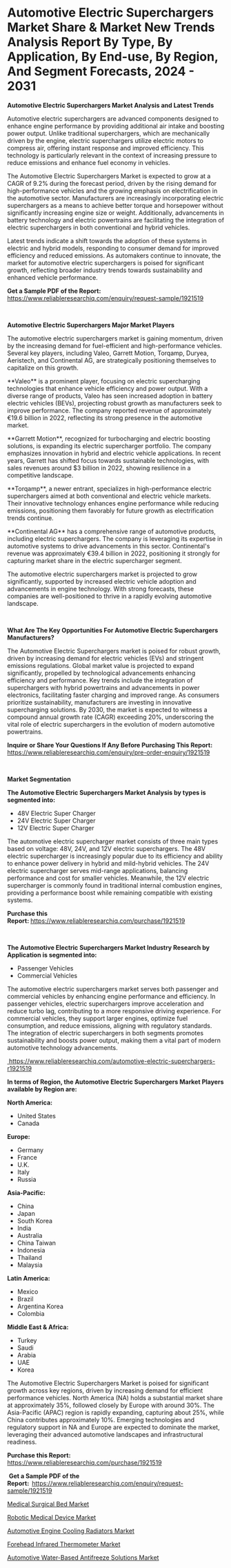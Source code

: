 <p><h1>Automotive Electric Superchargers Market Share & Market New Trends Analysis Report By Type, By Application, By End-use, By Region, And Segment Forecasts, 2024 - 2031</h1></p><p><strong>Automotive Electric Superchargers Market Analysis and Latest Trends</strong></p>
<p><p>Automotive electric superchargers are advanced components designed to enhance engine performance by providing additional air intake and boosting power output. Unlike traditional superchargers, which are mechanically driven by the engine, electric superchargers utilize electric motors to compress air, offering instant response and improved efficiency. This technology is particularly relevant in the context of increasing pressure to reduce emissions and enhance fuel economy in vehicles.</p><p>The Automotive Electric Superchargers Market is expected to grow at a CAGR of 9.2% during the forecast period, driven by the rising demand for high-performance vehicles and the growing emphasis on electrification in the automotive sector. Manufacturers are increasingly incorporating electric superchargers as a means to achieve better torque and horsepower without significantly increasing engine size or weight. Additionally, advancements in battery technology and electric powertrains are facilitating the integration of electric superchargers in both conventional and hybrid vehicles.</p><p>Latest trends indicate a shift towards the adoption of these systems in electric and hybrid models, responding to consumer demand for improved efficiency and reduced emissions. As automakers continue to innovate, the market for automotive electric superchargers is poised for significant growth, reflecting broader industry trends towards sustainability and enhanced vehicle performance.</p></p>
<p><strong>Get a Sample PDF of the Report:&nbsp;</strong> <a href="https://www.reliableresearchiq.com/enquiry/request-sample/1921519?utm_campaign=1087&utm_medium=2&utm_source=Github&utm_content=ia&utm_term=04112024&utm_id=automotive-electric-superchargers">https://www.reliableresearchiq.com/enquiry/request-sample/1921519</a></p>
<p>&nbsp;</p>
<p><strong>Automotive Electric Superchargers Major Market Players</strong></p>
<p><p>The automotive electric superchargers market is gaining momentum, driven by the increasing demand for fuel-efficient and high-performance vehicles. Several key players, including Valeo, Garrett Motion, Torqamp, Duryea, Aeristech, and Continental AG, are strategically positioning themselves to capitalize on this growth.</p><p>**Valeo** is a prominent player, focusing on electric supercharging technologies that enhance vehicle efficiency and power output. With a diverse range of products, Valeo has seen increased adoption in battery electric vehicles (BEVs), projecting robust growth as manufacturers seek to improve performance. The company reported revenue of approximately €19.6 billion in 2022, reflecting its strong presence in the automotive market.</p><p>**Garrett Motion**, recognized for turbocharging and electric boosting solutions, is expanding its electric supercharger portfolio. The company emphasizes innovation in hybrid and electric vehicle applications. In recent years, Garrett has shifted focus towards sustainable technologies, with sales revenues around $3 billion in 2022, showing resilience in a competitive landscape.</p><p>**Torqamp**, a newer entrant, specializes in high-performance electric superchargers aimed at both conventional and electric vehicle markets. Their innovative technology enhances engine performance while reducing emissions, positioning them favorably for future growth as electrification trends continue.</p><p>**Continental AG** has a comprehensive range of automotive products, including electric superchargers. The company is leveraging its expertise in automotive systems to drive advancements in this sector. Continental's revenue was approximately €39.4 billion in 2022, positioning it strongly for capturing market share in the electric supercharger segment.</p><p>The automotive electric superchargers market is projected to grow significantly, supported by increased electric vehicle adoption and advancements in engine technology. With strong forecasts, these companies are well-positioned to thrive in a rapidly evolving automotive landscape.</p></p>
<p>&nbsp;</p>
<p><strong>What Are The Key Opportunities For Automotive Electric Superchargers Manufacturers?</strong></p>
<p><p>The Automotive Electric Superchargers market is poised for robust growth, driven by increasing demand for electric vehicles (EVs) and stringent emissions regulations. Global market value is projected to expand significantly, propelled by technological advancements enhancing efficiency and performance. Key trends include the integration of superchargers with hybrid powertrains and advancements in power electronics, facilitating faster charging and improved range. As consumers prioritize sustainability, manufacturers are investing in innovative supercharging solutions. By 2030, the market is expected to witness a compound annual growth rate (CAGR) exceeding 20%, underscoring the vital role of electric superchargers in the evolution of modern automotive powertrains.</p></p>
<p><strong>Inquire or Share Your Questions If Any Before Purchasing This Report:</strong> <a href="https://www.reliableresearchiq.com/enquiry/pre-order-enquiry/1921519?utm_campaign=1087&utm_medium=2&utm_source=Github&utm_content=ia&utm_term=04112024&utm_id=automotive-electric-superchargers">https://www.reliableresearchiq.com/enquiry/pre-order-enquiry/1921519</a></p>
<p>&nbsp;</p>
<p><strong>Market Segmentation</strong></p>
<p><strong>The Automotive Electric Superchargers Market Analysis by types is segmented into:</strong></p>
<p><ul><li>48V Electric Super Charger</li><li>24V Electric Super Charger</li><li>12V Electric Super Charger</li></ul></p>
<p><p>The automotive electric supercharger market consists of three main types based on voltage: 48V, 24V, and 12V electric superchargers. The 48V electric supercharger is increasingly popular due to its efficiency and ability to enhance power delivery in hybrid and mild-hybrid vehicles. The 24V electric supercharger serves mid-range applications, balancing performance and cost for smaller vehicles. Meanwhile, the 12V electric supercharger is commonly found in traditional internal combustion engines, providing a performance boost while remaining compatible with existing systems.</p></p>
<p><strong>Purchase this Report:&nbsp;</strong><a href="https://www.reliableresearchiq.com/purchase/1921519?utm_campaign=1087&utm_medium=2&utm_source=Github&utm_content=ia&utm_term=04112024&utm_id=automotive-electric-superchargers">https://www.reliableresearchiq.com/purchase/1921519</a></p>
<p>&nbsp;</p>
<p><strong>The Automotive Electric Superchargers Market Industry Research by Application is segmented into:</strong></p>
<p><ul><li>Passenger Vehicles</li><li>Commercial Vehicles</li></ul></p>
<p><p>The automotive electric superchargers market serves both passenger and commercial vehicles by enhancing engine performance and efficiency. In passenger vehicles, electric superchargers improve acceleration and reduce turbo lag, contributing to a more responsive driving experience. For commercial vehicles, they support larger engines, optimize fuel consumption, and reduce emissions, aligning with regulatory standards. The integration of electric superchargers in both segments promotes sustainability and boosts power output, making them a vital part of modern automotive technology advancements.</p></p>
<p><a href="https://www.reliableresearchiq.com/automotive-electric-superchargers-r1921519?utm_campaign=1087&utm_medium=2&utm_source=Github&utm_content=ia&utm_term=04112024&utm_id=automotive-electric-superchargers">&nbsp;https://www.reliableresearchiq.com/automotive-electric-superchargers-r1921519</a></p>
<p><strong>In terms of Region, the Automotive Electric Superchargers Market Players available by Region are:</strong></p>
<p>
    <p> <strong> North America: </strong>
        <ul>
            <li>United States</li>
            <li>Canada</li>
        </ul>
        </p> 
    <p> <strong> Europe: </strong>
        <ul>
            <li>Germany</li>
            <li>France</li>
            <li>U.K.</li>
            <li>Italy</li>
            <li>Russia</li>
        </ul>
        </p> 
    <p> <strong> Asia-Pacific: </strong>
        <ul>
            <li>China</li>
            <li>Japan</li>
            <li>South Korea</li>
            <li>India</li>
            <li>Australia</li>
            <li>China Taiwan</li>
            <li>Indonesia</li>
            <li>Thailand</li>
            <li>Malaysia</li>
        </ul>
        </p> 
    <p> <strong> Latin America: </strong>
        <ul>
            <li>Mexico</li>
            <li>Brazil</li>
            <li>Argentina Korea</li>
            <li>Colombia</li>
        </ul>
        </p> 
    <p> <strong> Middle East & Africa: </strong>
        <ul>
            <li>Turkey</li>
            <li>Saudi</li>
            <li>Arabia</li>
            <li>UAE</li>
            <li>Korea</li>
        </ul>
    </p>
    </p>
<p><p>The Automotive Electric Superchargers Market is poised for significant growth across key regions, driven by increasing demand for efficient performance vehicles. North America (NA) holds a substantial market share at approximately 35%, followed closely by Europe with around 30%. The Asia-Pacific (APAC) region is rapidly expanding, capturing about 25%, while China contributes approximately 10%. Emerging technologies and regulatory support in NA and Europe are expected to dominate the market, leveraging their advanced automotive landscapes and infrastructural readiness.</p></p>
<p><strong>Purchase this Report: </strong><a href="https://www.reliableresearchiq.com/purchase/1921519?utm_campaign=1087&utm_medium=2&utm_source=Github&utm_content=ia&utm_term=04112024&utm_id=automotive-electric-superchargers">https://www.reliableresearchiq.com/purchase/1921519</a></p>
<p>&nbsp;<strong>Get a Sample PDF of the Report:&nbsp;&nbsp;</strong><a href="https://www.reliableresearchiq.com/enquiry/request-sample/1921519?utm_campaign=1087&utm_medium=2&utm_source=Github&utm_content=ia&utm_term=04112024&utm_id=automotive-electric-superchargers">https://www.reliableresearchiq.com/enquiry/request-sample/1921519</a></p>
<p><strong></strong></p>
<p><p><a href="https://issuu.com/reportprime-2/docs/medical-surgical-bed-market-size-20_3b9bdcb0024a44?utm_campaign=1087&utm_medium=2&utm_source=Github&utm_content=ia&utm_term=04112024&utm_id=automotive-electric-superchargers">Medical Surgical Bed Market</a></p><p><a href="https://issuu.com/reportprime-2/docs/robotic-medical-device-market-size-_b7c05cf860c32a?utm_campaign=1087&utm_medium=2&utm_source=Github&utm_content=ia&utm_term=04112024&utm_id=automotive-electric-superchargers">Robotic Medical Device Market</a></p><p><a href="https://github.com/benjigwozdzus/Market-Research-Report-List-1/blob/main/automotive-engine-cooling-radiators-market.md?utm_campaign=1087&utm_medium=2&utm_source=Github&utm_content=ia&utm_term=04112024&utm_id=automotive-electric-superchargers">Automotive Engine Cooling Radiators Market</a></p><p><a href="https://issuu.com/reportprime-2/docs/forehead-infrared-thermometer-marke_72f33b6b8aff8f?utm_campaign=1087&utm_medium=2&utm_source=Github&utm_content=ia&utm_term=04112024&utm_id=automotive-electric-superchargers">Forehead Infrared Thermometer Market</a></p><p><a href="https://github.com/vitacbq/Market-Research-Report-List-1/blob/main/automotive-water-based-antifreeze-solutions-market.md?utm_campaign=1087&utm_medium=2&utm_source=Github&utm_content=ia&utm_term=04112024&utm_id=automotive-electric-superchargers">Automotive Water-Based Antifreeze Solutions Market</a></p></p>